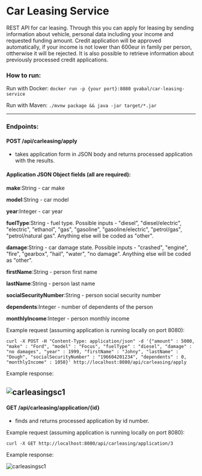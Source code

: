 # Car Leasing Service

REST API for car leasing. Through this you can apply for leasing by sending information about vehicle, personal data including your income and requested funding amount. Credit application will be approved automatically, if your income is not lower than 600eur in family per person, ottherwise it will be rejected. It is also possible to retrieve information about previously processed credit applications.

### How to run:

Run with Docker: `docker run -p {your port}:8080 gvabal/car-leasing-service`

Run with Maven: `./mvnw package && java -jar target/*.jar`

----
### Endpoints:

#### POST /api/carleasing/apply
* takes application form in JSON body and returns processed application with the results.

#### Application JSON Object fields (all are required):
**make**:String - car make

**model**:String - car model

**year**:Integer - car year

**fuelType**:String - fuel type. Possible inputs - "diesel", "diesel/electric", "electric", "ethanol", "gas", "gasoline", "gasoline/electric", "petrol/gas", "petrol/natural gas". Anything else will be coded as "other".

**damage**:String - car damage state. Possible inputs - "crashed", "engine", "fire", "gearbox", "hail", "water", "no damage". Anything else will be coded as "other".

**firstName**:String - person first name

**lastName**:String - person last name

**socialSecurityNumber**:String - person social security number

**dependents**:Integer - number of dependents of the person

**monthlyIncome**:Integer - person monthly income

Example request (assuming application is running locally on port 8080):

`curl -X POST -H "Content-Type: application/json" -d '{"amount" : 5000, "make" : "Ford", "model" : "Focus", "fuelType" : "diesel", "damage" : "no damages", "year" : 1999, "firstName" : "Johny", "lastName" : "Dough", "socialSecurityNumber" : "196604201234", "dependents" : 0, "monthlyIncome" : 1050}' http://localhost:8080/api/carleasing/apply`

Example response:

![carleasingsc1](https://user-images.githubusercontent.com/49102436/89534585-d8125800-d7fd-11ea-829c-2b3b78d7b095.jpg)
----
#### GET /api/carleasing/application/{id}
* finds and returns processed application by id number.

Example request (assuming application is running locally on port 8080):

`curl -X GET http://localhost:8080/api/carleasing/application/3`

Example response:

![carleasingsc1](https://user-images.githubusercontent.com/49102436/89534585-d8125800-d7fd-11ea-829c-2b3b78d7b095.jpg)
